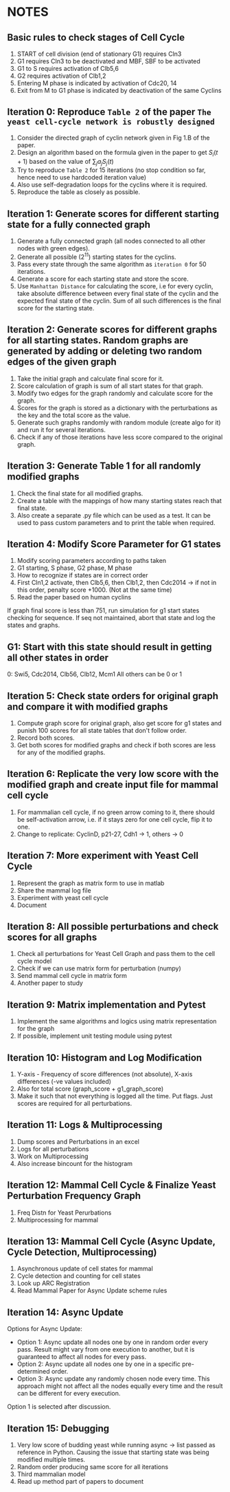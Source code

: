 # NOTES

## Basic rules to check stages of Cell Cycle

1. START of cell division (end of stationary G1) requires Cln3
2. G1 requires Cln3 to be deactivated and MBF, SBF to be activated
3. G1 to S requires activation of Clb5,6
4. G2 requires activation of Clb1,2
5. Entering M phase is indicated by activation of Cdc20, 14
6. Exit from M to G1 phase is indicated by deactivation of the same Cyclins

## Iteration 0: Reproduce `Table 2` of the paper `The yeast cell-cycle network is robustly designed`

1. Consider the directed graph of cyclin network given in Fig 1.B of the paper.
2. Design an algorithm based on the formula given in the paper to get $S_{i}(t+1)$ based on the value of $\sum_j a_j S_j(t)$
3. Try to reproduce `Table 2` for 15 iterations (no stop condition so far, hence need to use hardcoded iteration value)
4. Also use self-degradation loops for the cyclins where it is required.
5. Reproduce the table as closely as possible.

## Iteration 1: Generate scores for different starting state for a fully connected graph

1. Generate a fully connected graph (all nodes connected to all other nodes with green edges).
2. Generate all possible ($2^{11}$) starting states for the cyclins.
3. Pass every state through the same algorithm as `iteration 0` for 50 iterations.
4. Generate a score for each starting state and store the score.
5. Use `Manhattan Distance` for calculating the score, i.e for every cyclin, take absolute difference between every final state of the cyclin and the expected final state of the cyclin. Sum of all such differences is the final score for the starting state.

## Iteration 2: Generate scores for different graphs for all starting states. Random graphs are generated by adding or deleting two random edges of the given graph

1. Take the initial graph and calculate final score for it.
2. Score calculation of graph is sum of all start states for that graph.
3. Modify two edges for the graph randomly and calculate score for the graph.
4. Scores for the graph is stored as a dictionary with the perturbations as the key and the total score as the value.
5. Generate such graphs randomly with random module (create algo for it) and run it for several iterations.
6. Check if any of those iterations have less score compared to the original graph.

## Iteration 3: Generate Table 1 for all randomly modified graphs

1. Check the final state for all modified graphs.
2. Create a table with the mappings of how many starting states reach that final state.
3. Also create a separate .py file which can be used as a test. It can be used to pass custom parameters and to print the table when required.

## Iteration 4: Modify Score Parameter for G1 states

1. Modify scoring parameters according to paths taken
2. G1 starting, S phase, G2 phase, M phase
3. How to recognize if states are in correct order
4. First Cln1,2 activate, then Clb5,6, then Clb1,2, then Cdc2014 -> if not in this order, penalty score +1000. (Not at the same time)
5. Read the paper based on human cyclins

If graph final score is less than 751, run simulation for g1 start states checking for sequence. If seq not maintained, abort that state and log the states and graphs.

## G1: Start with this state should result in getting all other states in order

0: Swi5, Cdc2014, Clb56, Clb12, Mcm1
All others can be 0 or 1

## Iteration 5: Check state orders for original graph and compare it with modified graphs

1. Compute graph score for original graph, also get score for g1 states and punish 100 scores for all state tables that don't follow order.
2. Record both scores.
3. Get both scores for modified graphs and check if both scores are less for any of the modified graphs.

## Iteration 6: Replicate the very low score with the modified graph and create input file for mammal cell cycle

1. For mammalian cell cycle, if no green arrow coming to it, there should be self-activation arrow, i.e. if it stays zero for one cell cycle, flip it to one.
2. Change to replicate: CyclinD, p21-27, Cdh1 -> 1, others -> 0

## Iteration 7: More experiment with Yeast Cell Cycle

1. Represent the graph as matrix form to use in matlab
2. Share the mammal log file
3. Experiment with yeast cell cycle
4. Document

## Iteration 8: All possible perturbations and check scores for all graphs

1. Check all perturbations for Yeast Cell Graph and pass them to the cell cycle model
2. Check if we can use matrix form for perturbation (numpy)
3. Send mammal cell cycle in matrix form
4. Another paper to study

## Iteration 9: Matrix implementation and Pytest

1. Implement the same algorithms and logics using matrix representation for the graph
2. If possible, implement unit testing module using pytest

## Iteration 10: Histogram and Log Modification

1. Y-axis - Frequency of score differences (not absolute), X-axis differences (-ve values included)
2. Also for total score (graph_score + g1_graph_score)
3. Make it such that not everything is logged all the time. Put flags. Just scores are required for all perturbations.

## Iteration 11: Logs & Multiprocessing

1. Dump scores and Perturbations in an excel
2. Logs for all perturbations
3. Work on Multiprocessing
4. Also increase bincount for the histogram

## Iteration 12: Mammal Cell Cycle & Finalize Yeast Perturbation Frequency Graph

1. Freq Distn for Yeast Perurbations
2. Multiprocessing for mammal

## Iteration 13: Mammal Cell Cycle (Async Update, Cycle Detection, Multiprocessing)

1. Asynchronous update of cell states for mammal
2. Cycle detection and counting for cell states
3. Look up ARC Registration
4. Read Mammal Paper for Async Update scheme rules

## Iteration 14: Async Update

Options for Async Update:

- Option 1: Async update all nodes one by one in random order every pass. Result might vary from one execution to another, but it is guaranteed to affect all nodes for every pass.
- Option 2: Async update all nodes one by one in a specific pre-determined order.
- Option 3: Async update any randomly chosen node every time. This approach might not affect all the nodes equally every time and the result can be different for every execution.

Option 1 is selected after discussion.

## Iteration 15: Debugging

1. Very low score of budding yeast while running async -> list passed as reference in Python. Causing the issue that starting state was being modified multiple times.
2. Random order producing same score for all iterations
3. Third mammalian model
4. Read up method part of papers to document
